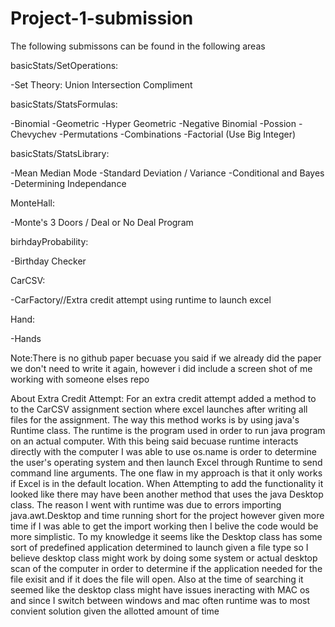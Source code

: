 # Project-1-submission
The following submissons can be found in the following areas

basicStats/SetOperations:

-Set Theory: Union Intersection Compliment

basicStats/StatsFormulas:

-Binomial
-Geometric
-Hyper Geometric
-Negative Binomial
-Possion
-Chevychev
-Permutations 
-Combinations
-Factorial (Use Big Integer)

basicStats/StatsLibrary:

-Mean Median Mode
-Standard Deviation / Variance
-Conditional and Bayes
-Determining Independance

MonteHall:

-Monte's 3 Doors / Deal or No Deal Program

birhdayProbability:

-Birthday Checker

CarCSV:

-CarFactory//Extra credit attempt using runtime to launch excel

Hand:

-Hands

Note:There is no github paper becuase you said if we already did the paper we don't need to write it again, however i did include a screen shot of me working with someone elses repo

About Extra Credit Attempt:
For an extra credit attempt added a method to to the CarCSV assignment section where excel launches after writing all files for the assignment. 
The way this method works is by using java's Runtime class. The runtime is the program used in order to run java program on an actual computer. 
With this being said becuase runtime interacts directly with the computer I was able to use os.name is order to determine the user's operating system
and then launch Excel through Runtime to send command line arguments. The one flaw in my approach is that it only works if Excel is in the default location. 
When Attempting to add the functionality it looked like there may have been another method that uses the java Desktop class. The reason I went with runtime was due to errors importing
java.awt.Desktop and time running short for the project however given more time if I was able to get the import working then I belive the code would be more simplistic. To my knowledge 
it seems like the Desktop class has some sort of predefined application determined to launch given a file type so I believe desktop class might work by doing some system or actual desktop
scan of the computer in order to determine if the application needed for the file exisit and if it does the file will open. Also at the time of searching it seemed like the desktop class 
might have issues ineracting with MAC os and since I switch between windows and mac often runtime was to most convient solution given the allotted amount of time
